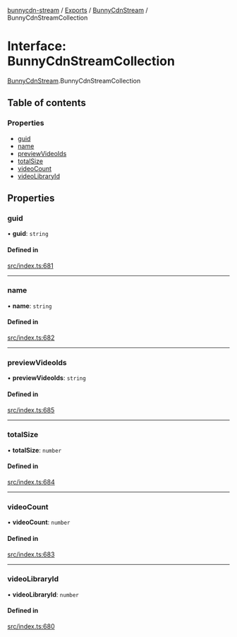 [bunnycdn-stream](../README.md) / [Exports](../modules.md) / [BunnyCdnStream](../modules/BunnyCdnStream.md) / BunnyCdnStreamCollection

# Interface: BunnyCdnStreamCollection

[BunnyCdnStream](../modules/BunnyCdnStream.md).BunnyCdnStreamCollection

## Table of contents

### Properties

- [guid](BunnyCdnStream.BunnyCdnStreamCollection.md#guid)
- [name](BunnyCdnStream.BunnyCdnStreamCollection.md#name)
- [previewVideoIds](BunnyCdnStream.BunnyCdnStreamCollection.md#previewvideoids)
- [totalSize](BunnyCdnStream.BunnyCdnStreamCollection.md#totalsize)
- [videoCount](BunnyCdnStream.BunnyCdnStreamCollection.md#videocount)
- [videoLibraryId](BunnyCdnStream.BunnyCdnStreamCollection.md#videolibraryid)

## Properties

### guid

• **guid**: `string`

#### Defined in

[src/index.ts:681](https://github.com/dan-online/bunnycdn-stream/blob/12e7bc0/src/index.ts#L681)

___

### name

• **name**: `string`

#### Defined in

[src/index.ts:682](https://github.com/dan-online/bunnycdn-stream/blob/12e7bc0/src/index.ts#L682)

___

### previewVideoIds

• **previewVideoIds**: `string`

#### Defined in

[src/index.ts:685](https://github.com/dan-online/bunnycdn-stream/blob/12e7bc0/src/index.ts#L685)

___

### totalSize

• **totalSize**: `number`

#### Defined in

[src/index.ts:684](https://github.com/dan-online/bunnycdn-stream/blob/12e7bc0/src/index.ts#L684)

___

### videoCount

• **videoCount**: `number`

#### Defined in

[src/index.ts:683](https://github.com/dan-online/bunnycdn-stream/blob/12e7bc0/src/index.ts#L683)

___

### videoLibraryId

• **videoLibraryId**: `number`

#### Defined in

[src/index.ts:680](https://github.com/dan-online/bunnycdn-stream/blob/12e7bc0/src/index.ts#L680)
